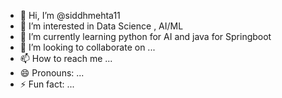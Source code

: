 - 👋 Hi, I’m @siddhmehta11
- 👀 I’m interested in Data Science , AI/ML
- 🌱 I’m currently learning python for AI and java for Springboot
- 💞️ I’m looking to collaborate on ...
- 📫 How to reach me ...
- 😄 Pronouns: ...
- ⚡ Fun fact: ...

<!---
siddhmehta11/siddhmehta11 is a ✨ special ✨ repository because its `README.md` (this file) appears on your GitHub profile.
You can click the Preview link to take a look at your changes.
--->
